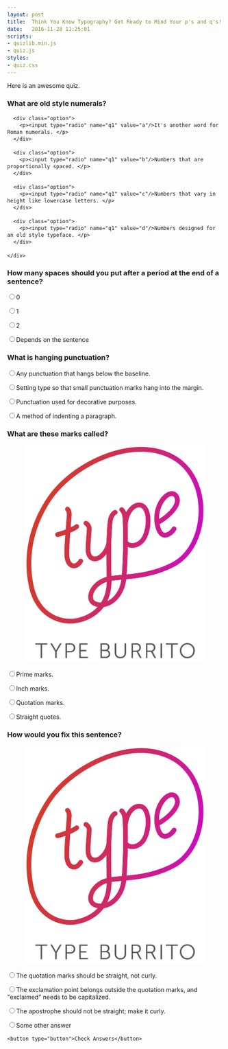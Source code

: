 ```yaml
---
layout: post
title:  Think You Know Typography? Get Ready to Mind Your p's and q's!
date:   2016-11-28 11:25:01
scripts:
- quizlib.min.js
- quiz.js
styles:
- quiz.css
---
```


Here is an awesome quiz.

<div id="quiz-container" class="quiz-container">

  <div class="quizlib-question question" data-answer="c">
    <h3 class="quizlib-question-title">What are old style numerals?</h3>
    <div class="quizlib-question-answers question-answers">

      <div class="option">
        <p><input type="radio" name="q1" value="a"/>It's another word for Roman numerals. </p>
      </div>

      <div class="option">
        <p><input type="radio" name="q1" value="b"/>Numbers that are proportionally spaced. </p>
      </div>

      <div class="option">
        <p><input type="radio" name="q1" value="c"/>Numbers that vary in height like lowercase letters. </p>
      </div>

      <div class="option">
        <p><input type="radio" name="q1" value="d"/>Numbers designed for an old style typeface. </p>
      </div>

    </div>
  </div>

  <div class="quizlib-question question" data-answer="b">
    <h3 class="quizlib-question-title">How many spaces should you put after a period at the end of a sentence?</h3>
    <div class="quizlib-question-answers question-answers">
      <div class="option">
        <p><input type="radio" name="q1" value="a"/>0</p>
      </div>
      <div class="option">
        <p><input type="radio" name="q2" value="b"/>1</p>
      </div>
      <div class="option">
        <p><input type="radio" name="q3" value="c"/>2</p>
      </div>
      <div class="option">
        <p><input type="radio" name="q4" value="d"/>Depends on the sentence</p>
      </div>
    </div>
  </div>

   <div class="quizlib-question question" data-answer="b">
    <h3 class="quizlib-question-title">What is hanging punctuation?</h3>
    <div class="quizlib-question-answers question-answers">
      <div class="option">
        <p><input type="radio" name="q1" value="a"/>Any punctuation that hangs below the baseline.</p>
      </div>
      <div class="option">
        <p><input type="radio" name="q2" value="b"/>Setting type so that small punctuation marks hang into the margin.</p>
      </div>
      <div class="option">
        <p><input type="radio" name="q3" value="c"/>Punctuation used for decorative purposes.</p>
      </div>
      <div class="option">
        <p><input type="radio" name="q4" value="d"/>A method of indenting a paragraph.</p>
      </div>
    </div>
  </div>

  <div class="quizlib-question question" data-answer="d">
    <h3 class="quizlib-question-title">What are these marks called?</h3>
    <figure class="question-image">
      <img src="/images/type_burrito_logo.png" />
    </figure>
    <div class="quizlib-question-answers question-answers">
      <div class="option">
        <p><input type="radio" name="q1" value="a"/>Prime marks.</p>
      </div>
      <div class="option">
        <p><input type="radio" name="q2" value="b"/>Inch marks.</p>
      </div>
      <div class="option">
        <p><input type="radio" name="q3" value="c"/>Quotation marks.</p>
      </div>
      <div class="option">
        <p><input type="radio" name="q4" value="d"/>Straight quotes.</p>
      </div>
    </div>
  </div>

  <div class="quizlib-question question" data-answer="c">
    <h3 class="quizlib-question-title">How would you fix this sentence?</h3>
    <figure class="question-image">
      <img src="/images/type_burrito_logo.png" />
    </figure>
    <div class="quizlib-question-answers question-answers">
      <div class="option">
        <p><input type="radio" name="q1" value="a"/>The quotation marks should be straight, not curly.</p>
      </div>
      <div class="option">
        <p><input type="radio" name="q2" value="b"/>The exclamation point belongs outside the quotation marks, and "exclaimed" needs to be capitalized.</p>
      </div>
      <div class="option">
        <p><input type="radio" name="q3" value="c"/>The apostrophe should not be straight; make it curly.</p>
      </div>
      <div class="option">
        <p><input type="radio" name="q4" value="d"/>Some other answer </p>
      </div>
    </div>

    <button type="button">Check Answers</button>
  </div>


</div>

